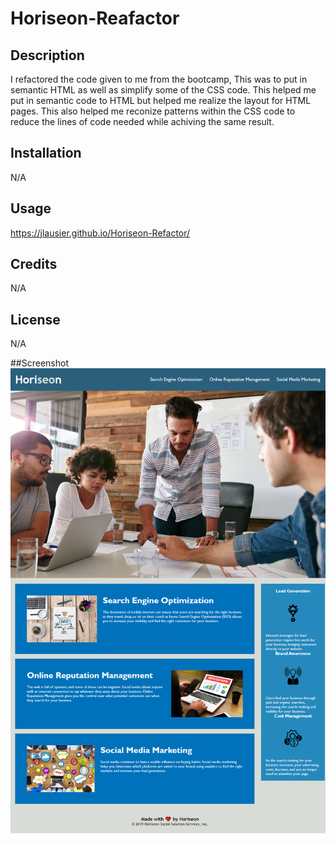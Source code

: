 # Horiseon-Reafactor

## Description
I refactored the code given to me from the bootcamp, This was to put in semantic HTML as well as simplify some of the CSS code. This helped me put in semantic code to HTML but helped me realize the layout for HTML pages. This also helped me reconize patterns within the CSS code to reduce the lines of code needed while achiving the same result.

## Installation
N/A

## Usage
https://jlausier.github.io/Horiseon-Refactor/

## Credits
N/A

## License 
N/A

##Screenshot
![Screenshot of refactored site](/assets/images/jlausier.github.io_Horiseon-Refactor_.png)
